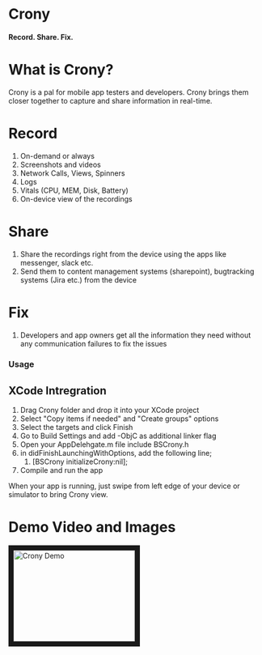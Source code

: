# Crony
#### Record. Share. Fix.

# What is Crony?
Crony is a pal for mobile app testers and developers. Crony brings them closer together to capture and share information in real-time.

# Record
1. On-demand or always
1. Screenshots and videos
1. Network Calls, Views, Spinners
1. Logs
1. Vitals (CPU, MEM, Disk, Battery)
1. On-device view of the recordings

# Share
1. Share the recordings right from the device using the apps like messenger, slack etc.
1. Send them to content management systems (sharepoint), bugtracking systems (Jira etc.) from the device

# Fix
1. Developers and app owners get all the information they need without any communication failures to fix the issues

### Usage
## XCode Intregration
1. Drag Crony folder and drop it into your XCode project
2. Select "Copy items if needed" and "Create groups" options
3. Select the targets and click Finish
4. Go to Build Settings and add -ObjC as additional linker flag
5. Open your AppDelehgate.m file include BSCrony.h
6. in didFinishLaunchingWithOptions, add the following line;
   1. [BSCrony initializeCrony:nil];
7. Compile and run the app

When your app is running, just swipe from left edge of your device or simulator to bring Crony view.


# Demo Video and Images
<a href="http://www.youtube.com/watch?feature=player_embedded&v=_P_9GB8d0AA" target="_blank"><img src="http://img.youtube.com/vi/_P_9GB8d0AA/0.jpg" alt="Crony Demo" width="240" height="180" border="10" /></a>


